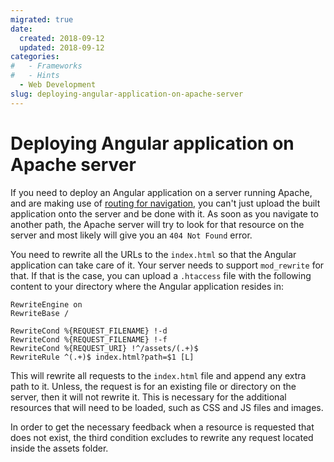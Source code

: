 ```yaml
---
migrated: true
date:
  created: 2018-09-12
  updated: 2018-09-12
categories:
#   - Frameworks
#   - Hints
  - Web Development
slug: deploying-angular-application-on-apache-server
---
```


# Deploying Angular application on Apache server

If you need to deploy an Angular application on a server running Apache, and are making use of [routing for navigation](https://angular.io/guide/router), you can't just upload the built application onto the server and be done with it.
As soon as you navigate to another path, the Apache server will try to look for that resource on the server and most likely will give you an `404 Not Found` error.

You need to rewrite all the URLs to the `index.html` so that the Angular application can take care of it.
Your server needs to support `mod_rewrite` for that.
If that is the case, you can upload a `.htaccess` file with the following content to your directory where the Angular application resides in:

```apacheconf
RewriteEngine on
RewriteBase /

RewriteCond %{REQUEST_FILENAME} !-d
RewriteCond %{REQUEST_FILENAME} !-f
RewriteCond %{REQUEST_URI} !^/assets/(.+)$
RewriteRule ^(.+)$ index.html?path=$1 [L]
```

This will rewrite all requests to the `index.html` file and append any extra path to it.
Unless, the request is for an existing file or directory on the server, then it will not rewrite it.
This is necessary for the additional resources that will need to be loaded, such as CSS and JS files and images.

In order to get the necessary feedback when a resource is requested that does not exist, the third condition excludes to rewrite any request located inside the assets folder.
